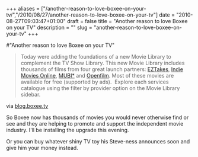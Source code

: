 +++
aliases = ["/another-reason-to-love-boxee-on-your-tv/","/2010/08/27/another-reason-to-love-boxee-on-your-tv"]
date = "2010-08-27T09:03:47+01:00"
draft = false
title = "Another reason to love Boxee on your TV"
description = ""
slug = "another-reason-to-love-boxee-on-your-tv"
+++

#"Another reason to love Boxee on your TV"


 <div class="posterous_bookmarklet_entry">
 <blockquote class="posterous_long_quote">Today were adding the foundations of a new Movie Library to complement the TV Show Library. This new Movie Library includes thousands of films from four great launch partners: <a href="http://www.eztakes.com">EZTakes</a>, <a href="http://www.indiemoviesonline.com">Indie Movies Online</a>, <a href="http://www.mubi.com">MUBI*</a> and <a href="http://www.openfilm.com">Openfilm</a>. Most of these movies are available for free (supported by ads). &nbsp;Explore each services catalogue using the filter by provider option on the Movie Library sidebar.</blockquote>

<div class="posterous_quote_citation">via <a href="http://blog.boxee.tv/">blog.boxee.tv</a></div>
 <p>So Boxee now has thousands of movies you would never otherwise find or see and they are helping to promote and support the independent movie industry. I'll be installing the upgrade this evening.
</p><p>Or you can buy whatever shiny TV toy his Steve-ness announces soon and give him your money instead.</p></div>
 
